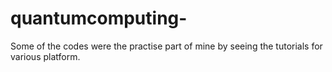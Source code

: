 # quantumcomputing-
Some of the codes were the practise part of mine by seeing the tutorials for various platform. 
